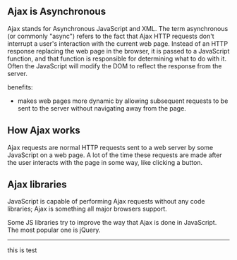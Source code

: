 ## Ajax is Asynchronous

Ajax stands for Asynchronous JavaScript and XML. The term asynchronous (or commonly "async") refers to the fact that Ajax HTTP requests don't interrupt a user's interaction with the current web page. Instead of an HTTP response replacing the web page in the browser, it is passed to a JavaScript function, and that function is responsible for determining what to do with it. Often the JavaScript will modify the DOM to reflect the response from the server.

benefits:
- makes web pages more dynamic by allowing subsequent requests to be sent to the server without navigating away from the page.

## How Ajax works
Ajax requests are normal HTTP requests sent to a web server by some JavaScript on a web page. A lot of the time these requests are made after the user interacts with the page in some way, like clicking a button. 

## Ajax libraries
 JavaScript is capable of performing Ajax requests without any code libraries; Ajax is something all major browsers support.

 Some JS libraries try to improve the way that Ajax is done in JavaScript. The most popular one is jQuery.

 --------------------------------------------------------------
 this is test